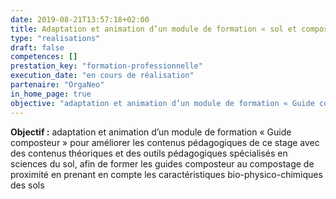 ```yaml
---
date: 2019-08-21T13:57:18+02:00
title: Adaptation et animation d’un module de formation « sol et compostage »
type: "realisations"
draft: false
competences: []
prestation_key: "formation-professionnelle"
execution_date: "en cours de réalisation"
partenaire: "OrgaNeo"
in_home_page: true
objective: "adaptation et animation d’un module de formation « Guide composteur » pour améliorer les contenus pédagogiques de ce stage avec des contenus théoriques et des outils pédagogiques spécialisés en sciences du sol, afin de former les guides composteur au compostage de proximité en prenant en compte les caractéristiques bio-physico-chimiques des sols"
---
```


**Objectif :** adaptation et animation d’un module de formation « Guide composteur » pour améliorer les contenus pédagogiques de ce stage avec des contenus théoriques et des outils pédagogiques spécialisés en sciences du sol, afin de former les guides composteur au compostage de proximité en prenant en compte les caractéristiques bio-physico-chimiques des sols
<!--more-->